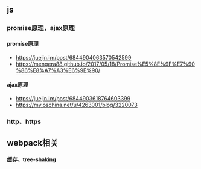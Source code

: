 ## js

### promise原理，ajax原理
#### promise原理 
- https://juejin.im/post/6844904063570542599
- https://mengera88.github.io/2017/05/18/Promise%E5%8E%9F%E7%90%86%E8%A7%A3%E6%9E%90/

#### ajax原理
- https://juejin.im/post/6844903618764603399
- https://my.oschina.net/u/4263001/blog/3220073





### http、https





## webpack相关
#### 缓存、tree-shaking


